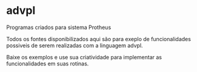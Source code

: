 # advpl
Programas criados para sistema Protheus 

Todos os fontes disponibilizados aqui são para exeplo de funcionalidades 
possiveis de serem realizadas com a linguagem advpl.

Baixe os exemplos e use sua criatividade para implementar as funcionalidades 
em suas rotinas.
